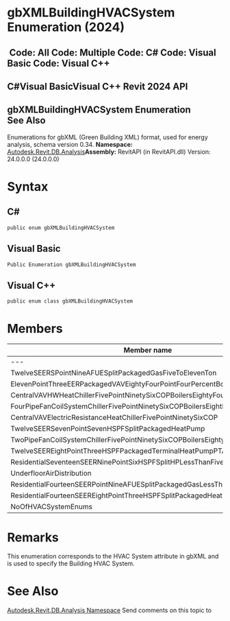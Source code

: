 # gbXMLBuildingHVACSystem Enumeration (2024)

﻿
 Code: All Code: Multiple Code: C# Code: Visual Basic Code: Visual C++   
---  
C#Visual BasicVisual C++
Revit 2024 API  
---  
gbXMLBuildingHVACSystem Enumeration  
See Also  
---  
Enumerations for gbXML (Green Building XML) format, used for energy analysis, schema version 0.34. 
**Namespace:** [Autodesk.Revit.DB.Analysis](958e2e12-587d-f188-5d7b-f13d7dbfdf48.md "Autodesk.Revit.DB.Analysis Namespace")**Assembly:** RevitAPI (in RevitAPI.dll) Version: 24.0.0.0 (24.0.0.0)
# Syntax
C#  
---  
```text
public enum gbXMLBuildingHVACSystem
```
  
Visual Basic  
---  
```text
Public Enumeration gbXMLBuildingHVACSystem
```
  
Visual C++  
---  
```text
public enum class gbXMLBuildingHVACSystem
```
  
# Members
| Member name | Description |
| --- | --- |
| --- | --- |
| TwelveSEERSPointNineAFUESplitPackagedGasFiveToElevenTon |
| ElevenPointThreeEERPackagedVAVEightyFourPointFourPercentBoilerHeating |
| CentralVAVHWHeatChillerFivePointNinetySixCOPBoilersEightyFourPoint5Eff |
| FourPipeFanCoilSystemChillerFivePointNinetySixCOPBoilersEightFourPointFiveEff |
| CentralVAVElectricResistanceHeatChillerFivePointNinetySixCOP |
| TwelveSEERSevenPointSevenHSPFSplitPackagedHeatPump |
| TwoPipeFanCoilSystemChillerFivePointNinetySixCOPBoilersEightyFourPointFiveEff |
| TwelveSEEREightPointThreeHSPFPackagedTerminalHeatPumpPTAC |
| ResidentialSeventeenSEERNinePointSixHSPFSplitHPLessThanFivePointFiveTon |
| UnderfloorAirDistribution |
| ResidentialFourteenSEERPointNineAFUESplitPackagedGasLessThanFivePointFiveTon |
| ResidentialFourteenSEEREightPointThreeHSPFSplitPackagedHeatPump |
| NoOfHVACSystemEnums |

# Remarks
This enumeration corresponds to the HVAC System attribute in gbXML and is used to specify the Building HVAC System. 
# See Also
[Autodesk.Revit.DB.Analysis Namespace](958e2e12-587d-f188-5d7b-f13d7dbfdf48.md "Autodesk.Revit.DB.Analysis Namespace")
Send comments on this topic to 